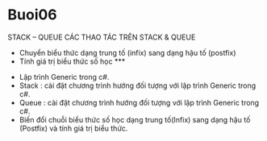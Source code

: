 # Buoi06
STACK – QUEUE CÁC THAO TÁC TRÊN STACK &amp; QUEUE
- Chuyển biểu thức dạng trung tố (infix) sang dạng hậu tố (postfix)
- Tính giá trị biểu thức số học ***

* Lập trình Generic trong c#.
* Stack : cài đặt chương trình hướng đối tượng với lập trình Generic trong c#.
* Queue : cài đặt chương trình hướng đối tượng với lập trình Generic trong c#.
* Biến đổi chuỗi biểu thức số học dạng trung tố(Infix) sang dạng hậu tố (Postfix) và tính giá trị biểu thức.

